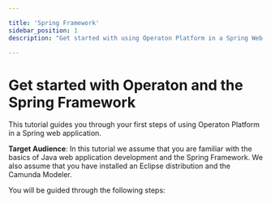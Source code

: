 ```yaml
---

title: 'Spring Framework'
sidebar_position: 1
description: "Get started with using Operaton Platform in a Spring Web Application."

---
```

# Get started with Operaton and the Spring Framework
This tutorial guides you through your first steps of using Operaton Platform in a Spring web application.

**Target Audience**:
In this tutorial we assume that you are familiar with the basics of Java web application development and the Spring Framework. We also assume that you have installed an Eclipse distribution and the Camunda Modeler.


You will be guided through the following steps:
